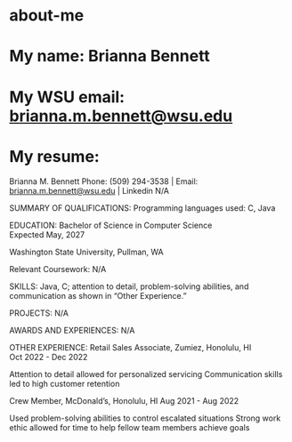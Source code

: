 # about-me


# My name: Brianna Bennett

# My WSU email: brianna.m.bennett@wsu.edu


# My resume:

Brianna M. Bennett
Phone: (509) 294-3538 | Email: brianna.m.bennett@wsu.edu | Linkedin N/A

SUMMARY OF QUALIFICATIONS:
Programming languages used: C, Java

EDUCATION:
Bachelor of Science in Computer Science				
Expected May, 2027

Washington State University, Pullman, WA

Relevant Coursework:
N/A

SKILLS:
Java, C; attention to detail, problem-solving abilities, and communication as shown in “Other Experience.”

PROJECTS:
N/A

AWARDS AND EXPERIENCES:
N/A

OTHER EXPERIENCE:
Retail Sales Associate, Zumiez, Honolulu, HI			
Oct 2022 - Dec 2022

Attention to detail allowed for personalized servicing
Communication skills led to high customer retention

Crew Member, McDonald’s, Honolulu, HI	Aug 2021 - Aug 2022

Used problem-solving abilities to control escalated situations
Strong work ethic allowed for time to help fellow team members achieve goals




